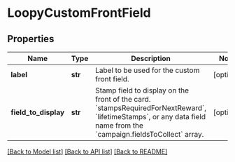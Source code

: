 # LoopyCustomFrontField

## Properties
Name | Type | Description | Notes
------------ | ------------- | ------------- | -------------
**label** | **str** | Label to be used for the custom front field. | [optional] 
**field_to_display** | **str** | Stamp field to display on the front of the card. &#x60;stampsRequiredForNextReward&#x60;, &#x60;lifetimeStamps&#x60;, or any data field name from the &#x60;campaign.fieldsToCollect&#x60; array. | [optional] 

[[Back to Model list]](../README.md#documentation-for-models) [[Back to API list]](../README.md#documentation-for-api-endpoints) [[Back to README]](../README.md)


